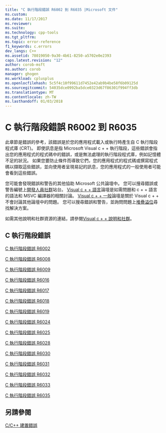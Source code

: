 ```yaml
---
title: "C 執行階段錯誤 R6002 到 R6035 |Microsoft 文件"
ms.custom: 
ms.date: 11/17/2017
ms.reviewer: 
ms.suite: 
ms.technology: cpp-tools
ms.tgt_pltfrm: 
ms.topic: error-reference
f1_keywords: c.errors
dev_langs: C++
ms.assetid: 78019050-9a30-4b61-8250-a5702e0e2393
caps.latest.revision: "12"
author: corob-msft
ms.author: corob
manager: ghogen
ms.workload: cplusplus
ms.openlocfilehash: 5c5f4c10f99611d7452e42ab9b4be58f6b09125d
ms.sourcegitcommit: 54035dce0992ba5dce0323d67f86301f994ff3db
ms.translationtype: MT
ms.contentlocale: zh-TW
ms.lasthandoff: 01/03/2018
---
```

# <a name="c-runtime-errors-r6002-through-r6035"></a>C 執行階段錯誤 R6002 到 R6035

此章節是錯誤的參考，該錯誤是於您的應用程式載入或執行時產生自 C 執行階段程式庫 (CRT)。 即使訊息是指 Microsoft Visual c + + 執行階段，這些錯誤會指出您的應用程式的程式碼中的錯誤，或是無法處理的執行階段程式庫，例如記憶體不足的狀況。 如果您要防止條件而導致它們，您的應用程式的程式碼或撰寫程式碼以擷取這些錯誤，並向使用者呈現易記的訊息，您的應用程式的一般使用者可能會看到這些錯誤。

您可能會發現錯誤和警告的其他協助 Microsoft 公共論壇中。 您可以搜尋錯誤或警告編號上[開發人員社群](https://go.microsoft.com/fwlink/p/?linkid=820594)站台。 [Visual c + + 語言](http://go.microsoft.com/fwlink/p/?linkid=158195)論壇是如需問題和 c + + 語言的語法和 MSVC 編譯器的相關討論。 [Visual c + + 一般](http://go.microsoft.com/fwlink/p/?linkid=158194)論壇是關於 Visual c + + 不會討論其他論壇中的問題。 您可以搜尋錯誤和警告，並詢問問題上[堆疊溢位](http://stackoverflow.com/)尋找解決方案。

如需其他說明和社群資源的連結，請參閱[Visual c + + 說明和社群](../../visual-cpp-help-and-community.md)。

## <a name="c-runtime-errors"></a>C 執行階段錯誤

[C 執行階段錯誤 R6002](../../error-messages/tool-errors/c-runtime-error-r6002.md)

[C 執行階段錯誤 R6008](../../error-messages/tool-errors/c-runtime-error-r6008.md)

[C 執行階段錯誤 R6009](../../error-messages/tool-errors/c-runtime-error-r6009.md)

[C 執行階段錯誤 R6016](../../error-messages/tool-errors/c-runtime-error-r6016.md)

[C 執行階段錯誤 R6017](../../error-messages/tool-errors/c-runtime-error-r6017.md)

[C 執行階段錯誤 R6018](../../error-messages/tool-errors/c-runtime-error-r6018.md)

[C 執行階段錯誤 R6019](../../error-messages/tool-errors/c-runtime-error-r6019.md)

[C 執行階段錯誤 R6024](../../error-messages/tool-errors/c-runtime-error-r6024.md)

[C 執行階段錯誤 R6025](../../error-messages/tool-errors/c-runtime-error-r6025.md)

[C 執行階段錯誤 R6028](../../error-messages/tool-errors/c-runtime-error-r6028.md)

[C 執行階段錯誤 R6030](../../error-messages/tool-errors/c-runtime-error-r6030.md)

[C 執行階段錯誤 R6031](../../error-messages/tool-errors/c-runtime-error-r6031.md)

[C 執行階段錯誤 R6032](../../error-messages/tool-errors/c-runtime-error-r6032.md)

[C 執行階段錯誤 R6033](../../error-messages/tool-errors/c-runtime-error-r6033.md)

[C 執行階段錯誤 R6035](../../error-messages/tool-errors/c-runtime-error-r6035.md)

## <a name="see-also"></a>另請參閱

[C/C++ 建置錯誤](../../error-messages/compiler-errors-1/c-cpp-build-errors.md)  